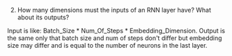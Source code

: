 2. How many dimensions must the inputs of an RNN layer have? What about its outputs?

Input is like: Batch_Size * Num_Of_Steps * Embedding_Dimension. Output is the same only that batch size and num of steps don't differ but embedding size may differ and is equal to the number of neurons in the last layer.
